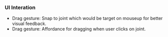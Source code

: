 ### UI Interation
+ Drag gesture: Snap to joint which would be target on mouseup for better visual feedback.
+ Drag gesture: Affordance for dragging when user clicks on joint.
